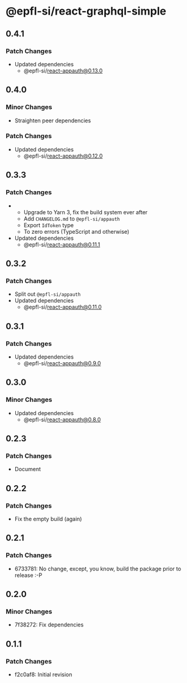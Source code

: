# @epfl-si/react-graphql-simple

## 0.4.1

### Patch Changes

- Updated dependencies
  - @epfl-si/react-appauth@0.13.0

## 0.4.0

### Minor Changes

- Straighten peer dependencies

### Patch Changes

- Updated dependencies
  - @epfl-si/react-appauth@0.12.0

## 0.3.3

### Patch Changes

- - Upgrade to Yarn 3, fix the build system ever after
  - Add `CHANGELOG.md` to `@epfl-si/appauth`
  - Export `IdToken` type
  - To zero errors (TypeScript and otherwise)
- Updated dependencies
  - @epfl-si/react-appauth@0.11.1

## 0.3.2

### Patch Changes

- Split out `@epfl-si/appauth`
- Updated dependencies
  - @epfl-si/react-appauth@0.11.0

## 0.3.1

### Patch Changes

- Updated dependencies
  - @epfl-si/react-appauth@0.9.0

## 0.3.0

### Minor Changes

- Updated dependencies
  - @epfl-si/react-appauth@0.8.0

## 0.2.3

### Patch Changes

- Document

## 0.2.2

### Patch Changes

- Fix the empty build (again)

## 0.2.1

### Patch Changes

- 6733781: No change, except, you know, build the package prior to release :-P

## 0.2.0

### Minor Changes

- 7f38272: Fix dependencies

## 0.1.1

### Patch Changes

- f2c0af8: Initial revision
